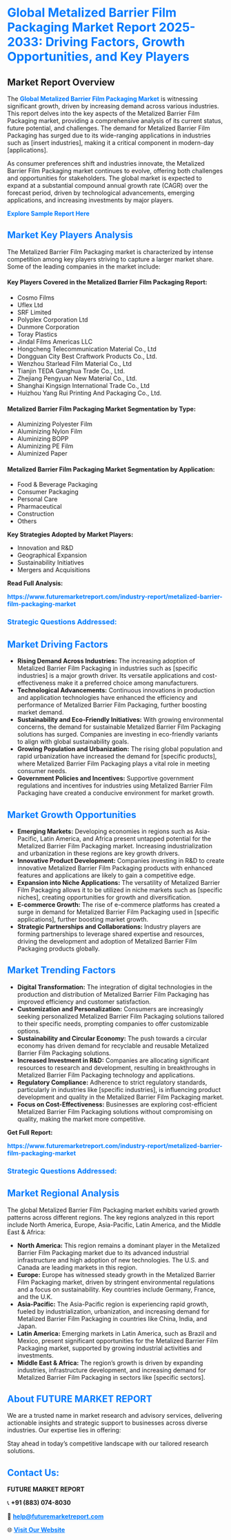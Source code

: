 <h1 style="color: #007BFF;">Global Metalized Barrier Film Packaging Market Report 2025-2033: Driving Factors, Growth Opportunities, and Key Players</h1>

<section id="overview">
<h2>Market Report Overview</h2>
<p>The <a href="https://www.futuremarketreport.com/industry-report/metalized-barrier-film-packaging-market" style="color: #007BFF; text-decoration: none;"><strong>Global Metalized Barrier Film Packaging Market</strong></a> is witnessing significant growth, driven by increasing demand across various industries. This report delves into the key aspects of the Metalized Barrier Film Packaging market, providing a comprehensive analysis of its current status, future potential, and challenges. The demand for Metalized Barrier Film Packaging has surged due to its wide-ranging applications in industries such as [insert industries], making it a critical component in modern-day [applications].</p>
<p>As consumer preferences shift and industries innovate, the Metalized Barrier Film Packaging market continues to evolve, offering both challenges and opportunities for stakeholders. The global market is expected to expand at a substantial compound annual growth rate (CAGR) over the forecast period, driven by technological advancements, emerging applications, and increasing investments by major players.</p>
</section>

<section id="overview">
<p><a href="https://www.futuremarketreport.com/request-sample/reportId=104538" style="color: #007BFF; text-decoration: none;"><strong>Explore Sample Report Here</strong></a></p>
</section>

<section id="key-players">
<h2 style="color: #007BFF;">Market Key Players Analysis</h2>
<p>The Metalized Barrier Film Packaging market is characterized by intense competition among key players striving to capture a larger market share. Some of the leading companies in the market include:</p>
<h4>Key Players Covered in the Metalized Barrier Film Packaging Report:</h4>
<ul><li>Cosmo Films</li><li>Uflex Ltd</li><li>SRF Limited</li><li>Polyplex Corporation Ltd</li><li>Dunmore Corporation</li><li>Toray Plastics</li><li>Jindal Films Americas LLC</li><li>Hongcheng Telecommunication Material Co., Ltd</li><li>Dongguan City Best Craftwork Products Co., Ltd.</li><li>Wenzhou Starlead Film Material Co., Ltd</li><li>Tianjin TEDA Ganghua Trade Co., Ltd.</li><li>Zhejiang Pengyuan New Material Co., Ltd.</li><li>Shanghai Kingsign International Trade Co., Ltd</li><li>Huizhou Yang Rui Printing And Packaging Co., Ltd.</li></ul>
<h4>Metalized Barrier Film Packaging Market Segmentation by Type:</h4>
<ul><li>Aluminizing Polyester Film</li><li>Aluminizing Nylon Film</li><li>Aluminizing BOPP</li><li>Aluminizing PE Film</li><li>Aluminized Paper</li></ul>

<h4>Metalized Barrier Film Packaging Market Segmentation by Application:</h4>
<ul><li>Food &amp; Beverage Packaging</li><li>Consumer Packaging</li><li>Personal Care</li><li>Pharmaceutical</li><li>Construction</li><li>Others</li></ul>
<p><strong>Key Strategies Adopted by Market Players:</strong></p>
<ul>
<li>Innovation and R&D</li>
<li>Geographical Expansion</li>
<li>Sustainability Initiatives</li>
<li>Mergers and Acquisitions</li>
</ul>
</section>

<section>
<p><strong>Read Full Analysis: </strong></p><a href="https://www.futuremarketreport.com/industry-report/metalized-barrier-film-packaging-market" style="color: #007BFF; text-decoration: none;"><strong>https://www.futuremarketreport.com/industry-report/metalized-barrier-film-packaging-market</strong></a>
<h3 style="color: #007BFF;">Strategic Questions Addressed:</h3>
</section>

<section id="driving-factors">
<h2 style="color: #007BFF;">Market Driving Factors</h2>
<ul>
<li><strong>Rising Demand Across Industries:</strong> The increasing adoption of Metalized Barrier Film Packaging in industries such as [specific industries] is a major growth driver. Its versatile applications and cost-effectiveness make it a preferred choice among manufacturers.</li>
<li><strong>Technological Advancements:</strong> Continuous innovations in production and application technologies have enhanced the efficiency and performance of Metalized Barrier Film Packaging, further boosting market demand.</li>
<li><strong>Sustainability and Eco-Friendly Initiatives:</strong> With growing environmental concerns, the demand for sustainable Metalized Barrier Film Packaging solutions has surged. Companies are investing in eco-friendly variants to align with global sustainability goals.</li>
<li><strong>Growing Population and Urbanization:</strong> The rising global population and rapid urbanization have increased the demand for [specific products], where Metalized Barrier Film Packaging plays a vital role in meeting consumer needs.</li>
<li><strong>Government Policies and Incentives:</strong> Supportive government regulations and incentives for industries using Metalized Barrier Film Packaging have created a conducive environment for market growth.</li>
</ul>
</section>

<section id="growth-opportunities">
<h2 style="color: #007BFF;">Market Growth Opportunities</h2>
<ul>
<li><strong>Emerging Markets:</strong> Developing economies in regions such as Asia-Pacific, Latin America, and Africa present untapped potential for the Metalized Barrier Film Packaging market. Increasing industrialization and urbanization in these regions are key growth drivers.</li>
<li><strong>Innovative Product Development:</strong> Companies investing in R&D to create innovative Metalized Barrier Film Packaging products with enhanced features and applications are likely to gain a competitive edge.</li>
<li><strong>Expansion into Niche Applications:</strong> The versatility of Metalized Barrier Film Packaging allows it to be utilized in niche markets such as [specific niches], creating opportunities for growth and diversification.</li>
<li><strong>E-commerce Growth:</strong> The rise of e-commerce platforms has created a surge in demand for Metalized Barrier Film Packaging used in [specific applications], further boosting market growth.</li>
<li><strong>Strategic Partnerships and Collaborations:</strong> Industry players are forming partnerships to leverage shared expertise and resources, driving the development and adoption of Metalized Barrier Film Packaging products globally.</li>
</ul>
</section>

<section id="trending-factors">
<h2 style="color: #007BFF;">Market Trending Factors</h2>
<ul>
<li><strong>Digital Transformation:</strong> The integration of digital technologies in the production and distribution of Metalized Barrier Film Packaging has improved efficiency and customer satisfaction.</li>
<li><strong>Customization and Personalization:</strong> Consumers are increasingly seeking personalized Metalized Barrier Film Packaging solutions tailored to their specific needs, prompting companies to offer customizable options.</li>
<li><strong>Sustainability and Circular Economy:</strong> The push towards a circular economy has driven demand for recyclable and reusable Metalized Barrier Film Packaging solutions.</li>
<li><strong>Increased Investment in R&D:</strong> Companies are allocating significant resources to research and development, resulting in breakthroughs in Metalized Barrier Film Packaging technology and applications.</li>
<li><strong>Regulatory Compliance:</strong> Adherence to strict regulatory standards, particularly in industries like [specific industries], is influencing product development and quality in the Metalized Barrier Film Packaging market.</li>
<li><strong>Focus on Cost-Effectiveness:</strong> Businesses are exploring cost-efficient Metalized Barrier Film Packaging solutions without compromising on quality, making the market more competitive.</li>
</ul>
</section>

<section>
<p><strong>Get Full Report: </strong></p><a href="https://www.futuremarketreport.com/industry-report/metalized-barrier-film-packaging-market" style="color: #007BFF; text-decoration: none;"><strong>https://www.futuremarketreport.com/industry-report/metalized-barrier-film-packaging-market</strong></a>
<h3 style="color: #007BFF;">Strategic Questions Addressed:</h3>
</section>


<section id="regional-analysis">
<h2 style="color: #007BFF;">Market Regional Analysis</h2>
<p>The global Metalized Barrier Film Packaging market exhibits varied growth patterns across different regions. The key regions analyzed in this report include North America, Europe, Asia-Pacific, Latin America, and the Middle East & Africa:</p>
<ul>
<li><strong>North America:</strong> This region remains a dominant player in the Metalized Barrier Film Packaging market due to its advanced industrial infrastructure and high adoption of new technologies. The U.S. and Canada are leading markets in this region.</li>
<li><strong>Europe:</strong> Europe has witnessed steady growth in the Metalized Barrier Film Packaging market, driven by stringent environmental regulations and a focus on sustainability. Key countries include Germany, France, and the U.K.</li>
<li><strong>Asia-Pacific:</strong> The Asia-Pacific region is experiencing rapid growth, fueled by industrialization, urbanization, and increasing demand for Metalized Barrier Film Packaging in countries like China, India, and Japan.</li>
<li><strong>Latin America:</strong> Emerging markets in Latin America, such as Brazil and Mexico, present significant opportunities for the Metalized Barrier Film Packaging market, supported by growing industrial activities and investments.</li>
<li><strong>Middle East & Africa:</strong> The region’s growth is driven by expanding industries, infrastructure development, and increasing demand for Metalized Barrier Film Packaging in sectors like [specific sectors].</li>
</ul>
</section>

<footer>
<h2 style="color: #007BFF;">About FUTURE MARKET REPORT</h2>
<p>We are a trusted name in market research and advisory services, delivering actionable insights and strategic support to businesses across diverse industries. Our expertise lies in offering:</p>

<p>Stay ahead in today’s competitive landscape with our tailored research solutions.</p>

<h2 style="color: #007BFF;">Contact Us:</h2>
<p><strong>FUTURE MARKET REPORT</strong></p>
<p>📞 <strong>+91 (883) 074-8030</strong></p>
<p>📧 <strong><a href="mailto:help@futuremarketreport.com" style="color: #007BFF;">help@futuremarketreport.com</a></strong></p>
<p>🌐 <strong><a href="https://www.futuremarketreport.com/" style="color: #007BFF;">Visit Our Website</a></strong></p>
</footer>